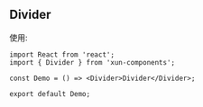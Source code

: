 ## Divider

使用:

```tsx
import React from 'react';
import { Divider } from 'xun-components';

const Demo = () => <Divider>Divider</Divider>;

export default Demo;
```
